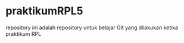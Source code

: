 # praktikumRPL5

repository ini adalah repository untuk belajar Git yang dilakukan ketika praktikum RPL
